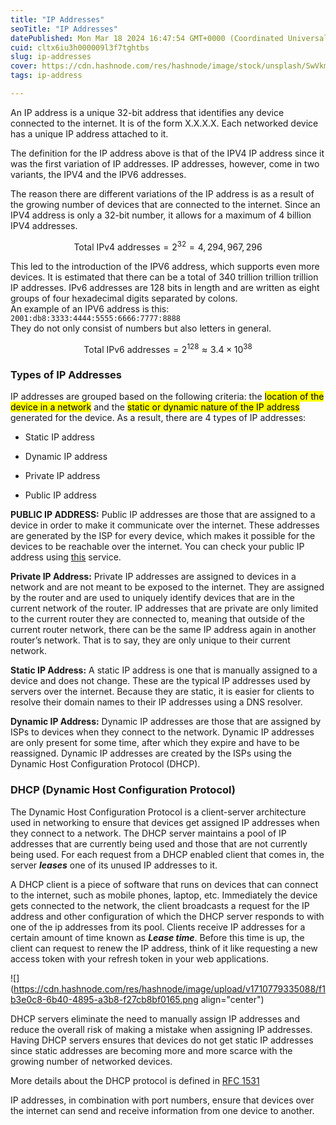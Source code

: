 ```yaml
---
title: "IP Addresses"
seoTitle: "IP Addresses"
datePublished: Mon Mar 18 2024 16:47:54 GMT+0000 (Coordinated Universal Time)
cuid: cltx6iu3h000009l3f7tghtbs
slug: ip-addresses
cover: https://cdn.hashnode.com/res/hashnode/image/stock/unsplash/SwVkmowt7qA/upload/41e42b23150348cdc16150ad50ef5a55.jpeg
tags: ip-address

---
```


An IP address is a unique 32-bit address that identifies any device connected to the internet. It is of the form X.X.X.X. Each networked device has a unique IP address attached to it.

The definition for the IP address above is that of the IPV4 IP address since it was the first variation of IP addresses. IP addresses, however, come in two variants, the IPV4 and the IPV6 addresses.

The reason there are different variations of the IP address is as a result of the growing number of devices that are connected to the internet. Since an IPV4 address is only a 32-bit number, it allows for a maximum of 4 billion IPV4 addresses.

$$\text{Total IPv4 addresses} = 2^{32}=4,294,967,296$$

This led to the introduction of the IPV6 address, which supports even more devices. It is estimated that there can be a total of 340 trillion trillion trillion IP addresses. IPv6 addresses are 128 bits in length and are written as eight groups of four hexadecimal digits separated by colons.  
An example of an IPV6 address is this: `2001:db8:3333:4444:5555:6666:7777:8888`  
They do not only consist of numbers but also letters in general.

$$\text{Total IPv6 addresses} = 2^{128} \approx 3.4 \times 10^{38}$$

### Types of IP Addresses

IP addresses are grouped based on the following criteria: the <mark>location of the device in a network</mark> and the <mark>static or dynamic nature of the IP address</mark> generated for the device. As a result, there are 4 types of IP addresses:

* Static IP address
    
* Dynamic IP address
    
* Private IP address
    
* Public IP address
    

**PUBLIC IP ADDRESS:** Public IP addresses are those that are assigned to a device in order to make it communicate over the internet. These addresses are generated by the ISP for every device, which makes it possible for the devices to be reachable over the internet. You can check your public IP address using [this](https://whatismyipaddress.com/) service.

**Private IP Address:** Private IP addresses are assigned to devices in a network and are not meant to be exposed to the internet. They are assigned by the router and are used to uniquely identify devices that are in the current network of the router. IP addresses that are private are only limited to the current router they are connected to, meaning that outside of the current router network, there can be the same IP address again in another router’s network. That is to say, they are only unique to their current network.

**Static IP Address:** A static IP address is one that is manually assigned to a device and does not change. These are the typical IP addresses used by servers over the internet. Because they are static, it is easier for clients to resolve their domain names to their IP addresses using a DNS resolver.

**Dynamic IP Address:** Dynamic IP addresses are those that are assigned by ISPs to devices when they connect to the network. Dynamic IP addresses are only present for some time, after which they expire and have to be reassigned. Dynamic IP addresses are created by the ISPs using the Dynamic Host Configuration Protocol (DHCP).

### **DHCP (Dynamic Host Configuration Protocol)**

The Dynamic Host Configuration Protocol is a client-server architecture used in networking to ensure that devices get assigned IP addresses when they connect to a network. The DHCP server maintains a pool of IP addresses that are currently being used and those that are not currently being used. For each request from a DHCP enabled client that comes in, the server ***leases*** one of its unused IP addresses to it.

A DHCP client is a piece of software that runs on devices that can connect to the internet, such as mobile phones, laptop, etc. Immediately the device gets connected to the network, the client broadcasts a request for the IP address and other configuration of which the DHCP server responds to with one of the ip addresses from its pool. Clients receive IP addresses for a certain amount of time known as ***Lease time***. Before this time is up, the client can request to renew the IP address, think of it like requesting a new access token with your refresh token in your web applications.

![](https://cdn.hashnode.com/res/hashnode/image/upload/v1710779335088/f1b3e0c8-6b40-4895-a3b8-f27cb8bf0165.png align="center")

DHCP servers eliminate the need to manually assign IP addresses and reduce the overall risk of making a mistake when assigning IP addresses. Having DHCP servers ensures that devices do not get static IP addresses since static addresses are becoming more and more scarce with the growing number of networked devices.

More details about the DHCP protocol is defined in [RFC 1531](https://www.rfc-editor.org/pdfrfc/rfc1531.txt.pdf)

IP addresses, in combination with port numbers, ensure that devices over the internet can send and receive information from one device to another.